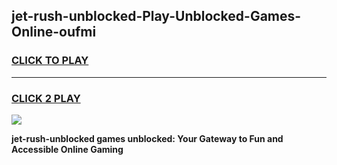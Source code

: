 
## jet-rush-unblocked-Play-Unblocked-Games-Online-oufmi
<h3>
<a href="https://premium76.site?title=jet-rush-unblocked&ref=25A">CLICK TO PLAY</a></h3>
<hr>

<h3>
<a href="https://premium76.site?title=jet-rush-unblocked&ref=25A">CLICK 2 PLAY</a>
  
</h3>

<a href="https://premium76.site?title=jet-rush-unblocked&ref=25A"><img src="https://clearcache.store/games.png"></a>


**jet-rush-unblocked games unblocked: Your Gateway to Fun and Accessible Online Gaming**
